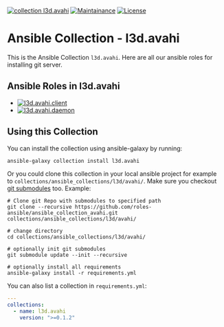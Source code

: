 [![collection l3d.avahi](https://ansible.l3d.space/svg/l3d.avahi_ansible-collection_collection.svg)](https://galaxy.ansible.com/l3d/avahi)
[![Maintainance](https://ansible.l3d.space/svg/l3d.avahi_maintainance_collection.svg)](https://ansible.l3d.space/#l3d.avahi)
[![License](https://ansible.l3d.space/svg/l3d.avahi_license_collection.svg)](LICENSE)

 Ansible Collection - l3d.avahi
============================

This is the Ansible Collection ``l3d.avahi``.
Here are all our ansible roles for installing git server.

## Ansible Roles in l3d.avahi
+ [![l3d.avahi.client](https://ansible.l3d.space/svg/l3d.avahi.client_ansible-role.svg)](https://galaxy.ansible.com/l3d/avahi_client)
+ [![l3d.avahi.daemon](https://ansible.l3d.space/svg/l3d.avahi.daemon_ansible-role.svg)](https://galaxy.ansible.com/l3d/avahi_daemon)

## Using this Collection
You can install the collection using ansible-galaxy by running:
```bash
ansible-galaxy collection install l3d.avahi
```

Or you could clone this collection in your local ansible project for example to ``collections/ansible_collections/l3d/avahi/``. Make sure you checkout [git submodules](https://git-scm.com/docs/git-submodule) too. Example:
```
# Clone git Repo with submodules to specified path
git clone --recursive https://github.com/roles-ansible/ansible_collection_avahi.git collections/ansible_collections/l3d/avahi/

# change directory
cd collections/ansible_collections/l3d/avahi/

# optionally init git submodules
git submodule update --init --recursive

# optionally install all requirements
ansible-galaxy install -r requirements.yml
```

You can also list a collection in ``requirements.yml``:
```yaml
---
collections:
  - name: l3d.avahi
    version: ">=0.1.2"
```

